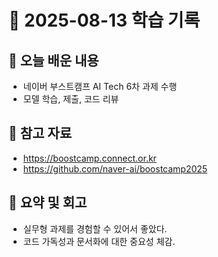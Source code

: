# 📘 2025-08-13 학습 기록

## 📌 오늘 배운 내용
- 네이버 부스트캠프 AI Tech 6차 과제 수행
- 모델 학습, 제출, 코드 리뷰

## 🔗 참고 자료
- https://boostcamp.connect.or.kr
- https://github.com/naver-ai/boostcamp2025

## 🧠 요약 및 회고
- 실무형 과제를 경험할 수 있어서 좋았다.
- 코드 가독성과 문서화에 대한 중요성 체감.